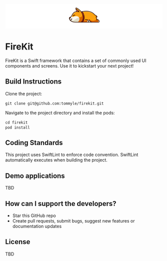 <img src="https://raw.githubusercontent.com/tommyle/firekit/master/banner.png"/>

# FireKit

FireKit is a Swift framework that contains a set of commonly used UI components and screens. Use it to kickstart your next project!

## Build Instructions

Clone the project:
```
git clone git@github.com:tommyle/firekit.git
```
Navigate to the project directory and install the pods:
```
cd firekit
pod install
```

## Coding Standards

This project uses SwiftLint to enforce code convention. SwiftLint automatically executes when building the project.

## Demo applications

TBD

## How can I support the developers?
- Star this GitHub repo
- Create pull requests, submit bugs, suggest new features or documentation updates

License
-------------
TBD
